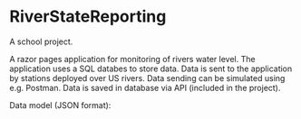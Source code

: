 # RiverStateReporting

A school project.

A razor pages application for monitoring of rivers water level.
The application uses a SQL databes to store data.
Data is sent to the application by stations deployed over US rivers. Data sending can be simulated using e.g. Postman.
Data is saved in database via API (included in the project).

Data model (JSON format):

